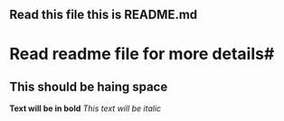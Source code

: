 ## Read this file this is README.md ##
# Read readme file for more details#
## This should be haing space ##
**Text will be in bold**
*This text will be italic*
